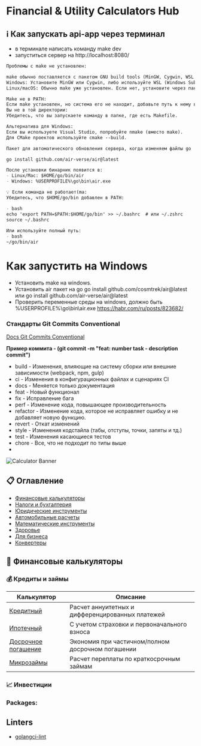 # Financial & Utility Calculators Hub

## ℹ️ Как запускать api-app через терминал
- в терминале написать команду make dev
- запуститься сервер на http://localhost:8080/

```markdown
Проблемы с make не установлен:

make обычно поставляется с пакетом GNU build tools (MinGW, Cygwin, WSL в Windows или стандартно в Linux/macOS).
Windows: Установите MinGW или Cygwin, либо используйте WSL (Windows Subsystem for Linux).
Linux/macOS: Обычно make уже установлен. Если нет, установите через пакетный менеджер (например, sudo apt install make для Ubuntu).

Make не в PATH:
Если make установлен, но система его не находит, добавьте путь к нему в переменную окружения PATH.
Вы не в той директории:
Убедитесь, что вы запускаете команду в папке, где есть Makefile.

Альтернатива для Windows:
Если вы используете Visual Studio, попробуйте nmake (вместо make).
Для CMake проектов используйте cmake --build.
```

```markdown
Пакет для автоматического обновления сервера, когда изменяем файлы go

go install github.com/air-verse/air@latest

После установки бинарник появится в:
- Linux/Mac: $HOME/go/bin/air
- Windows: %USERPROFILE%\go\bin\air.exe

💡 Если команда не работает(ma:
Убедитесь, что $HOME/go/bin добавлен в PATH:

- bash
echo 'export PATH=$PATH:$HOME/go/bin' >> ~/.bashrc  # или ~/.zshrc
source ~/.bashrc
  
Или используйте полный путь:
- bash
~/go/bin/air
```


# Как запустить на Windows 
- Установить make на windows.
- Установить air пакет на go
go install github.com/cosmtrek/air@latest
или
go install github.com/air-verse/air@latest
- Проверить переменные среды на windows, должно быть %USERPROFILE%\go\bin\air.exe 
https://habr.com/ru/posts/823682/

### Стандарты Git Commits Conventional

[Docs Git Commits Conventional](https://www.conventionalcommits.org/ru/v1.0.0/)

**Пример коммита - (git commit -m "feat: number task - description commit")**

- build - Изменения, влияющие на систему сборки или внешние зависимости (webpack, npm, gulp)
- ci - Изменения в конфигурационных файлах и сценариях CI
- docs - Меняется только документация
- feat - Новый функционал
- fix - Исправление бага
- perf - Изменение кода, повышающее производительность
- refactor - Изменение кода, которое не исправляет ошибку и не добавляет новую функцию.
- revert - Откат изменений
- style - Изменения кодстайла (табы, отступы, точки, запяты и тд.)
- test - Изменения касающиеся тестов
- chore - Все, что не подходит по типы выше
- 
![Calculator Banner]() <!-- Consider adding a real banner image -->


## 📋 Оглавление
- [Финансовые калькуляторы](#-финансовые-калькуляторы)
- [Налоги и бухгалтерия](#-налоги-и-бухгалтерия)
- [Юридические инструменты](#-юридические-инструменты)
- [Автомобильные расчеты](#-автомобильные-расчеты)
- [Математические инструменты](#-математические-инструменты)
- [Здоровье](#-здоровье)
- [Для бизнеса](#-для-бизнеса)
- [Конвертеры](#-конвертеры)

## 🏦 Финансовые калькуляторы

### 💰 Кредиты и займы
| Калькулятор | Описание |
|-------------|----------|
| [Кредитный](#) | Расчет аннуитетных и дифференцированных платежей |
| [Ипотечный](#) | С учетом страховки и первоначального взноса |
| [Досрочное погашение](#) | Экономия при частичном/полном досрочном погашении |
| [Микрозаймы](#) | Расчет переплаты по краткосрочным займам |

### 📈 Инвестиции


### Packages: 
## Linters
- [golangci-lint](https://golangci-lint.run/welcome/install/)

